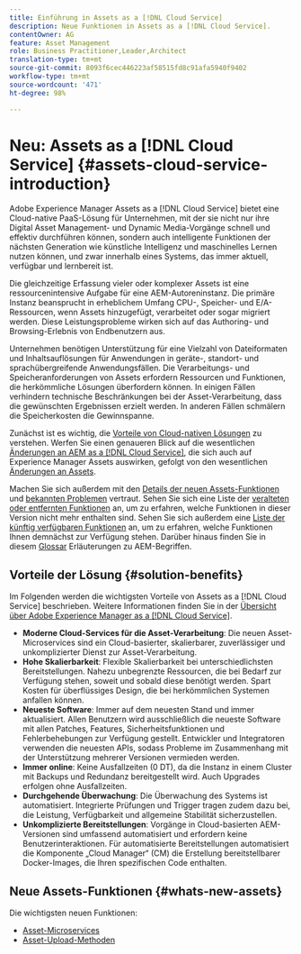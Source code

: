 ```yaml
---
title: Einführung in Assets as a [!DNL Cloud Service]
description: Neue Funktionen in Assets as a [!DNL Cloud Service].
contentOwner: AG
feature: Asset Management
role: Business Practitioner,Leader,Architect
translation-type: tm+mt
source-git-commit: 8093f6cec446223af58515fd8c91afa5940f9402
workflow-type: tm+mt
source-wordcount: '471'
ht-degree: 98%

---
```



# Neu: Assets as a [!DNL Cloud Service] {#assets-cloud-service-introduction}

<!-- Need review information from gklebus -->

Adobe Experience Manager Assets as a [!DNL Cloud Service] bietet eine Cloud-native PaaS-Lösung für Unternehmen, mit der sie nicht nur ihre Digital Asset Management- und Dynamic Media-Vorgänge schnell und effektiv durchführen können, sondern auch intelligente Funktionen der nächsten Generation wie künstliche Intelligenz und maschinelles Lernen nutzen können, und zwar innerhalb eines Systems, das immer aktuell, verfügbar und lernbereit ist.

Die gleichzeitige Erfassung vieler oder komplexer Assets ist eine ressourcenintensive Aufgabe für eine AEM-Autoreninstanz. Die primäre Instanz beansprucht in erheblichem Umfang CPU-, Speicher- und E/A-Ressourcen, wenn Assets hinzugefügt, verarbeitet oder sogar migriert werden. Diese Leistungsprobleme wirken sich auf das Authoring- und Browsing-Erlebnis von Endbenutzern aus.

Unternehmen benötigen Unterstützung für eine Vielzahl von Dateiformaten und Inhaltsauflösungen für Anwendungen in geräte-, standort- und sprachübergreifende Anwendungsfällen. Die Verarbeitungs- und Speicheranforderungen von Assets erfordern Ressourcen und Funktionen, die herkömmliche Lösungen überfordern können. In einigen Fällen verhindern technische Beschränkungen bei der Asset-Verarbeitung, dass die gewünschten Ergebnissen erzielt werden. In anderen Fällen schmälern die Speicherkosten die Gewinnspanne.

Zunächst ist es wichtig, die [Vorteile von Cloud-nativen Lösungen](#solution-benefits) zu verstehen. Werfen Sie einen genaueren Blick auf die wesentlichen [Änderungen an AEM as a [!DNL Cloud Service]](/help/release-notes/aem-cloud-changes.md), die sich auch auf Experience Manager Assets auswirken, gefolgt von den wesentlichen [Änderungen an Assets](/help/assets/assets-cloud-changes.md).

Machen Sie sich außerdem mit den [Details der neuen Assets-Funktionen](#whats-new-assets) und [bekannten Problemen](/help/release-notes/known-issues.md) vertraut. Sehen Sie sich eine Liste der [veralteten oder entfernten Funktionen](/help/release-notes/deprecated-removed-features.md) an, um zu erfahren, welche Funktionen in dieser Version nicht mehr enthalten sind. Sehen Sie sich außerdem eine [Liste der künftig verfügbaren Funktionen](/help/release-notes/known-issues.md#upcoming-assets-capabilities) an, um zu erfahren, welche Funktionen Ihnen demnächst zur Verfügung stehen. Darüber hinaus finden Sie in diesem [Glossar](/help/overview/terminology.md) Erläuterungen zu AEM-Begriffen.

## Vorteile der Lösung {#solution-benefits}

Im Folgenden werden die wichtigsten Vorteile von Assets as a [!DNL Cloud Service] beschrieben. Weitere Informationen finden Sie in der [Übersicht über Adobe Experience Manager as a [!DNL Cloud Service]](/help/overview/introduction.md).

* **Moderne Cloud-Services für die Asset-Verarbeitung**: Die neuen Asset-Microservices sind ein Cloud-basierter, skalierbarer, zuverlässiger und unkomplizierter Dienst zur Asset-Verarbeitung.
* **Hohe Skalierbarkeit**: Flexible Skalierbarkeit bei unterschiedlichsten Bereitstellungen. Nahezu unbegrenzte Ressourcen, die bei Bedarf zur Verfügung stehen, soweit und sobald diese benötigt werden. Spart Kosten für überflüssiges Design, die bei herkömmlichen Systemen anfallen können.
* **Neueste Software**: Immer auf dem neuesten Stand und immer aktualisiert. Allen Benutzern wird ausschließlich die neueste Software mit allen Patches, Features, Sicherheitsfunktionen und Fehlerbehebungen zur Verfügung gestellt. Entwickler und Integratoren verwenden die neuesten APIs, sodass Probleme im Zusammenhang mit der Unterstützung mehrerer Versionen vermieden werden.
* **Immer online**: Keine Ausfallzeiten (0 DT), da die Instanz in einem Cluster mit Backups und Redundanz bereitgestellt wird. Auch Upgrades erfolgen ohne Ausfallzeiten.
* **Durchgehende Überwachung**: Die Überwachung des Systems ist automatisiert. Integrierte Prüfungen und Trigger tragen zudem dazu bei, die Leistung, Verfügbarkeit und allgemeine Stabilität sicherzustellen.
* **Unkomplizierte Bereitstellungen**: Vorgänge in Cloud-basierten AEM-Versionen sind umfassend automatisiert und erfordern keine Benutzerinteraktionen. Für automatisierte Bereitstellungen automatisiert die Komponente „Cloud Manager“ (CM) die Erstellung bereitstellbarer Docker-Images, die Ihren spezifischen Code enthalten.

## Neue Assets-Funktionen {#whats-new-assets}

Die wichtigsten neuen Funktionen:

* [Asset-Microservices](/help/assets/asset-microservices-overview.md)
* [Asset-Upload-Methoden](/help/assets/add-assets.md)
